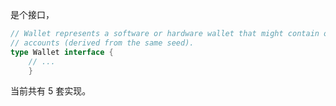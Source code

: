 是个接口，

```go
// Wallet represents a software or hardware wallet that might contain one or more
// accounts (derived from the same seed).
type Wallet interface {
    // ...
    }
```

当前共有 5 套实现。

